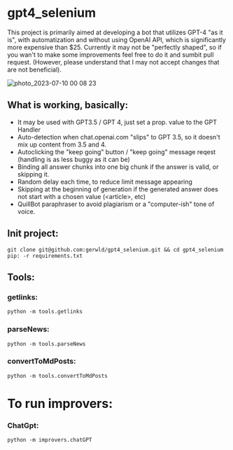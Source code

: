 # gpt4_selenium

This project is primarily aimed at developing a bot that utilizes GPT-4 "as it is", with automatization and without using OpenAI API, which is significantly more expensive than $25. Currently it may not be "perfectly shaped", so if you wan't to make some improvements feel free to do it and sumbit pull request. (However, please understand that I may not accept changes that are not beneficial).

![photo_2023-07-10 00 08 23](https://github.com/gerwld/gpt4_selenium/assets/47056812/91aecf98-d9a9-4a9e-99ac-96536e47c064)


## What is working, basically:
- It may be used with GPT3.5 / GPT 4, just set a prop. value to the GPT Handler
- Auto-detection when chat.openai.com "slips" to GPT 3.5, so it doesn't mix up content from 3.5 and 4.
- Autoclicking the "keep going" button / "keep going" message reqest (handling is as less buggy as it can be)
- Binding all answer chunks into one big chunk if the answer is valid, or skipping it.
- Random delay each time, to reduce limit message appearing
- Skipping at the beginning of generation if the generated answer does not start with a chosen value  (\<article\>, etc)
- QuillBot paraphraser to avoid plagiarism or a "computer-ish" tone of voice.

## Init project:

```
git clone git@github.com:gerwld/gpt4_selenium.git && cd gpt4_selenium
pip: -r requirements.txt
```
 
## Tools:
 
### getlinks:

```
python -m tools.getlinks
```

### parseNews:

```
python -m tools.parseNews
```

### convertToMdPosts:

```
python -m tools.convertToMdPosts
```

# To run improvers:

### ChatGpt:

```
python -m improvers.chatGPT
```
